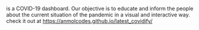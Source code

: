 is a COVID-19 dashboard. Our objective is to educate and inform the people about the current situation of the pandemic in a visual and interactive way.
check it out at https://anmolcodes.github.io/latest_covidify/
